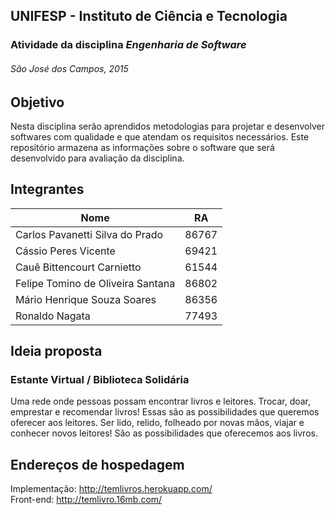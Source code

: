 ## UNIFESP - Instituto de Ciência e Tecnologia
### Atividade da disciplina *Engenharia de Software*
###### São José dos Campos, 2015


## Objetivo
Nesta disciplina serão aprendidos metodologias para projetar e desenvolver softwares com qualidade e que atendam os requisitos necessários.
Este repositório armazena as informações sobre o software que será desenvolvido para avaliação da disciplina.

## Integrantes
Nome | RA
-----|-----
Carlos Pavanetti Silva do Prado | 86767
Cássio Peres Vicente | 69421
Cauê Bittencourt Carnietto | 61544
Felipe Tomino de Oliveira Santana | 86802
Mário Henrique Souza Soares | 86356
Ronaldo Nagata | 77493

## Ideia proposta
### Estante Virtual / Biblioteca Solidária
Uma rede onde pessoas possam encontrar livros e leitores.
Trocar, doar, emprestar e recomendar livros! Essas são as possibilidades que queremos oferecer aos leitores.
Ser lido, relido, folheado por novas mãos, viajar e conhecer novos leitores! São as possibilidades que oferecemos aos livros.

## Endereços de hospedagem
Implementação: http://temlivros.herokuapp.com/  
Front-end: http://temlivro.16mb.com/
